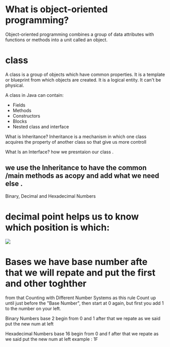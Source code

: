 # What is object-oriented programming?

Object-oriented programming combines a group of data attributes with functions or methods into a unit called an object.


# class
A class is a group of objects which have common properties. It is a template or blueprint from which objects are created. It is a logical entity. It can't be physical.

A class in Java can contain:

- Fields
- Methods
- Constructors
- Blocks
- Nested class and interface



What is Inheritance?
Inheritance is a mechanism in which one class acquires the property of another class so that give us more controll

What Is an Interface?
how we presntaion our class .

## we use the Inheritance to have the common /main  methods as acopy and add what we need else .




Binary, Decimal and Hexadecimal Numbers
# decimal point helps us to know which position is which:
![](https://www.mathsisfun.com/numbers/images/decimal.svg)
# Bases we have base number afte that we will repate and put the first and other toghther 

from that Counting with Different Number Systems as this rule
Count up until just before the "Base Number", then start at 0 again, but first you add 1 to the number on your left.

Binary Numbers
base 2 begin from 0 and 1 after that we repate as we said put the new num at left

Hexadecimal Numbers
base 16 begin from 0 and f after that we repate as we said put the new num at left
example : 1F	


